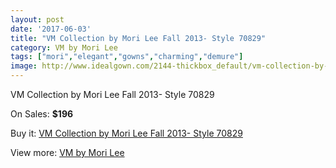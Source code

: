 ```yaml
---
layout: post
date: '2017-06-03'
title: "VM Collection by Mori Lee Fall 2013- Style 70829"
category: VM by Mori Lee
tags: ["mori","elegant","gowns","charming","demure"]
image: http://www.idealgown.com/2144-thickbox_default/vm-collection-by-mori-lee-fall-2013-style-70829.jpg
---
```

VM Collection by Mori Lee Fall 2013- Style 70829

On Sales: **$196**
<a href="https://www.idealgown.com/en/vm-by-mori-lee/1015-vm-collection-by-mori-lee-fall-2013-style-70829.html"><amp-img layout="responsive" width="600" height="600" src="//www.idealgown.com/2144-thickbox_default/vm-collection-by-mori-lee-fall-2013-style-70829.jpg" alt="VM Collection by Mori Lee Fall 2013- Style 70829 0" /></a>
<a href="https://www.idealgown.com/en/vm-by-mori-lee/1015-vm-collection-by-mori-lee-fall-2013-style-70829.html"><amp-img layout="responsive" width="600" height="600" src="//www.idealgown.com/2146-thickbox_default/vm-collection-by-mori-lee-fall-2013-style-70829.jpg" alt="VM Collection by Mori Lee Fall 2013- Style 70829 1" /></a>
<a href="https://www.idealgown.com/en/vm-by-mori-lee/1015-vm-collection-by-mori-lee-fall-2013-style-70829.html"><amp-img layout="responsive" width="600" height="600" src="//www.idealgown.com/2145-thickbox_default/vm-collection-by-mori-lee-fall-2013-style-70829.jpg" alt="VM Collection by Mori Lee Fall 2013- Style 70829 2" /></a>

Buy it: [VM Collection by Mori Lee Fall 2013- Style 70829](https://www.idealgown.com/en/vm-by-mori-lee/1015-vm-collection-by-mori-lee-fall-2013-style-70829.html "VM Collection by Mori Lee Fall 2013- Style 70829")

View more: [VM by Mori Lee](https://www.idealgown.com/en/13-vm-by-mori-lee "VM by Mori Lee")
